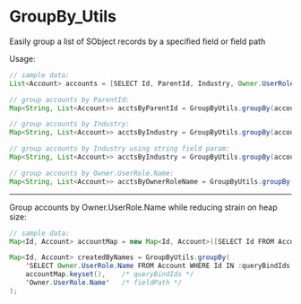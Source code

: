 # GroupBy_Utils

Easily group a list of SObject records by a specified field or field path

Usage:
```java
// sample data:
List<Account> accounts = [SELECT Id, ParentId, Industry, Owner.UserRole.Name FROM Account LIMIT 10];
```

```java
// group accounts by ParentId:
Map<String, List<Account>> acctsByParentId = GroupByUtils.groupBy(accounts, 'ParentId');
```

```java
// group accounts by Industry:
Map<String, List<Account>> acctsByIndustry = GroupByUtils.groupBy(accounts, Account.Industry);
```

```java
// group accounts by Industry using string field param:
Map<String, List<Account>> acctsByIndustry = GroupByUtils.groupBy(accounts, 'Industry');
```

```java
// group accounts by Owner.UserRole.Name:
Map<String, List<Account>> acctsByOwnerRoleName = GroupByUtils.groupBy(accounts, 'Owner.UserRole.Name');
```
-------------------------
Group accounts by Owner.UserRole.Name while reducing strain on heap size:
```java
// sample data:
Map<Id, Account> accountMap = new Map<Id, Account>([SELECT Id FROM Account LIMIT 10]);

Map<Id, Account> createdByNames = GroupByUtils.groupBy(
    'SELECT Owner.UserRole.Name FROM Account WHERE Id IN :queryBindIds',
    accountMap.keyset(),    /* queryBindIds */
    'Owner.UserRole.Name'   /* fieldPath */
); 
```
